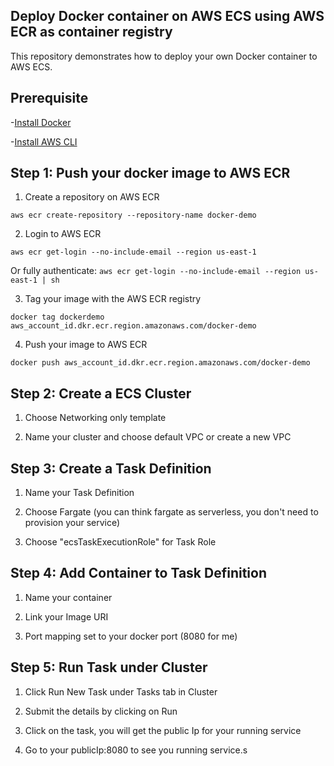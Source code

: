 ## Deploy Docker container on AWS ECS using AWS ECR as container registry

This repository demonstrates how to deploy your own Docker container to AWS ECS.

## Prerequisite

-[Install Docker](https://docs.docker.com/install/)

-[Install AWS CLI](https://docs.aws.amazon.com/cli/latest/userguide/cli-chap-install.html)

## Step 1: Push your docker image to AWS ECR

1. Create a repository on AWS ECR

`aws ecr create-repository --repository-name docker-demo`

2. Login to AWS ECR

`aws ecr get-login --no-include-email --region us-east-1`

Or fully authenticate: `aws ecr get-login --no-include-email --region us-east-1 | sh`

3. Tag your image with the AWS ECR registry

`docker tag dockerdemo aws_account_id.dkr.ecr.region.amazonaws.com/docker-demo`

4. Push your image to AWS ECR

`docker push aws_account_id.dkr.ecr.region.amazonaws.com/docker-demo`

## Step 2: Create a ECS Cluster

1. Choose Networking only template

2. Name your cluster and choose default VPC or create a new VPC

## Step 3: Create a Task Definition

1. Name your Task Definition

2. Choose Fargate (you can think fargate as serverless, you don't need to provision your service)

3. Choose "ecsTaskExecutionRole" for Task Role

## Step 4: Add Container to Task Definition

1. Name your container

2. Link your Image URI

3. Port mapping set to your docker port (8080 for me)

## Step 5: Run Task under Cluster

1. Click Run New Task under Tasks tab in Cluster

2. Submit the details by clicking on Run

3. Click on the task, you will get the public Ip for your running service

4. Go to your publicIp:8080 to see you running service.s
